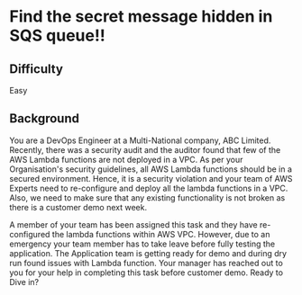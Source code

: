 # Find the secret message hidden in SQS queue!!

## Difficulty
Easy

## Background
You are a DevOps Engineer at a Multi-National company, ABC Limited. Recently, there was a security audit and the auditor
found that few of the AWS Lambda functions are not deployed in a VPC. As per your Organisation's security guidelines,
all AWS Lambda functions should be in a secured environment. Hence, it is a security violation and your team of AWS
Experts need to re-configure and deploy all the lambda functions in a VPC. Also, we need to make sure that any existing
functionality is not broken as there is a customer demo next week.

A member of your team has been assigned this task and they have re-configured the lambda functions within AWS VPC.
However, due to an emergency your team member has to take leave before fully testing the application. The Application
team is getting ready for demo and during dry run found issues with Lambda function. Your manager has reached out to you
for your help in completing this task before customer demo. Ready to Dive in?

